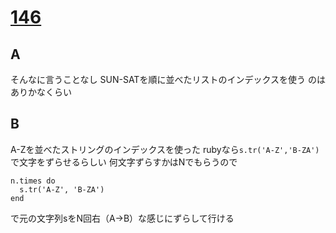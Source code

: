 # [146](https://atcoder.jp/contests/abc146/)
## A
そんなに言うことなし
SUN-SATを順に並べたリストのインデックスを使う
のはありかなくらい

## B
A-Zを並べたストリングのインデックスを使った
rubyなら`s.tr('A-Z','B-ZA')`で文字をずらせるらしい
何文字ずらすかはNでもらうので
```
n.times do
  s.tr('A-Z', 'B-ZA')
end
```
で元の文字列sをN回右（A->B）な感じにずらして行ける
